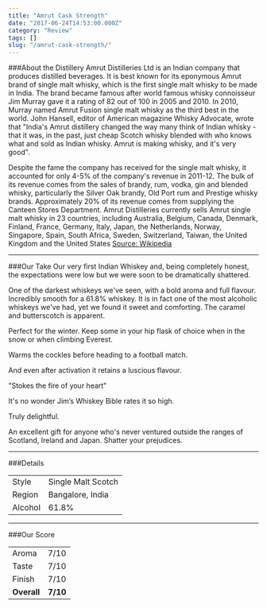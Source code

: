 ```yaml
---
title: "Amrut Cask Strength"
date: "2017-06-24T14:53:00.000Z"
category: "Review"
tags: []
slug: "/amrut-cask-strength/"
---
```

###About the Distillery
Amrut Distilleries Ltd is an Indian company that produces distilled beverages. It is best known for its eponymous Amrut brand of single malt whisky, which is the first single malt whisky to be made in India. The brand became famous after world famous whisky connoisseur Jim Murray gave it a rating of 82 out of 100 in 2005 and 2010. In 2010, Murray named Amrut Fusion single malt whisky as the third best in the world. John Hansell, editor of American magazine Whisky Advocate, wrote that "India's Amrut distillery changed the way many think of Indian whisky - that it was, in the past, just cheap Scotch whisky blended with who knows what and sold as Indian whisky. Amrut is making whisky, and it's very good".

Despite the fame the company has received for the single malt whisky, it accounted for only 4-5% of the company's revenue in 2011-12. The bulk of its revenue comes from the sales of brandy, rum, vodka, gin and blended whisky, particularly the Silver Oak brandy, Old Port rum and Prestige whisky brands. Approximately 20% of its revenue comes from supplying the Canteen Stores Department. Amrut Distilleries currently sells Amrut single malt whisky in 23 countries, including Australia, Belgium, Canada, Denmark, Finland, France, Germany, Italy, Japan, the Netherlands, Norway, Singapore, Spain, South Africa, Sweden, Switzerland, Taiwan, the United Kingdom and the United States
[Source: Wikipedia](https://en.wikipedia.org/wiki/Amrut_Distilleries)

---

###Our Take
Our very first Indian Whiskey and, being completely honest, the expectations were low but we were soon to be dramatically shattered.

One of the darkest whiskeys we've seen, with a bold aroma and full flavour. 
Incredibly smooth for a 61.8% whiskey. It is in fact one of the most alcoholic whiskeys we've had, yet we found it sweet and comforting. The caramel and butterscotch is apparent.

Perfect for the winter. Keep some in your hip flask of choice when in the snow or when climbing Everest.

Warms the cockles before heading to a football match.

And even after activation it retains a luscious flavour.

"Stokes the fire of your heart"

It's no wonder Jim’s Whiskey Bible rates it so high.

Truly delightful.

An excellent gift for anyone who's never ventured outside the ranges of Scotland, Ireland and Japan. Shatter your prejudices.

---

###Details
<table>  
<tr>  
<td class="grey">Style</td><td>Single Malt Scotch</td>  
</tr>  
<tr>  
<td class="grey">Region</td><td>Bangalore, India</td>  
</tr>  
<tr>  
<td class="grey">Alcohol</td><td>61.8%</td>  
</tr>  
</table>


---

###Our Score
<table class="score-table">  
<tr>  
<td class="grey">Aroma</td><td>7/10</td>  
</tr>  
<tr>  
<td class="grey">Taste</td><td>7/10</td>  
</tr>  
<tr>  
<td class="grey">Finish</td><td>7/10</td>  
</tr>  
<tr>  
<td class="grey"><strong>Overall</strong></td><td><strong>7/10</strong></td>  
</tr>  
</table>
    